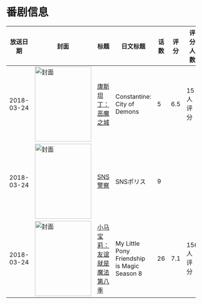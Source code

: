 # 番剧信息

|放送日期|封面|标题|日文标题|话数|评分|评分人数|
|---|---|---|---|---|---|---|
|2018-03-24|<img src="//lain.bgm.tv/pic/cover/c/2a/de/227443_WrCri.jpg" alt="封面" style="width:150px;height:200px;object-fit:cover;">|[康斯坦丁：恶魔之城](https://bangumi.tv/subject/227443)|Constantine: City of Demons|5|6.5|15人评分|
|2018-03-24|<img src="//lain.bgm.tv/pic/cover/c/1e/25/228148_uRBE3.jpg" alt="封面" style="width:150px;height:200px;object-fit:cover;">|[SNS警察](https://bangumi.tv/subject/228148)|SNSポリス|9|||
|2018-03-24|<img src="//lain.bgm.tv/pic/cover/c/b5/b2/241427_dF4Rp.jpg" alt="封面" style="width:150px;height:200px;object-fit:cover;">|[小马宝莉：友谊就是魔法 第八季](https://bangumi.tv/subject/241427)|My Little Pony Friendship is Magic Season 8|26|7.1|156人评分|
